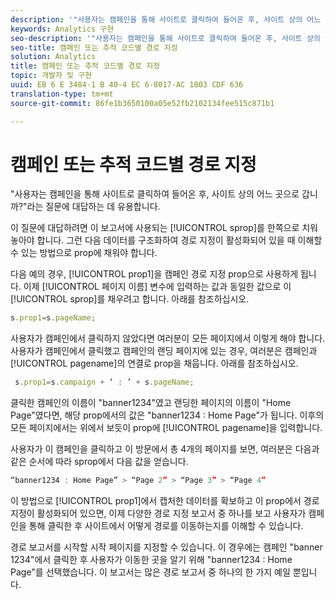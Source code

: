 ```yaml
---
description: '"사용자는 캠페인을 통해 사이트로 클릭하여 들어온 후, 사이트 상의 어느 곳으로 갑니까?"라는 질문에 대답하는 데 유용합니다.'
keywords: Analytics 구현
seo-description: '"사용자는 캠페인을 통해 사이트로 클릭하여 들어온 후, 사이트 상의 어느 곳으로 갑니까?"라는 질문에 대답하는 데 유용합니다.'
seo-title: 캠페인 또는 추적 코드별 경로 지정
solution: Analytics
title: 캠페인 또는 추적 코드별 경로 지정
topic: 개발자 및 구현
uuid: EB 6 E 3484-1 B 40-4 EC 6-8017-AC 1003 CDF 636
translation-type: tm+mt
source-git-commit: 86fe1b3650100a05e52fb2102134fee515c871b1

---
```



# 캠페인 또는 추적 코드별 경로 지정

"사용자는 캠페인을 통해 사이트로 클릭하여 들어온 후, 사이트 상의 어느 곳으로 갑니까?"라는 질문에 대답하는 데 유용합니다.

이 질문에 대답하려면 이 보고서에 사용되는 [!UICONTROL sprop]를 한쪽으로 치워 놓아야 합니다. 그런 다음 데이터를 구조화하여 경로 지정이 활성화되어 있을 때 이해할 수 있는 방법으로 prop에 채워야 합니다.

다음 예의 경우, [!UICONTROL prop1]을 캠페인 경로 지정 prop으로 사용하게 됩니다. 이제 [!UICONTROL 페이지 이름] 변수에 입력하는 값과 동일한 값으로 이 [!UICONTROL sprop]를 채우려고 합니다. 아래를 참조하십시오.

```js
s.prop1=s.pageName;
```

사용자가 캠페인에서 클릭하지 않았다면 여러분이 모든 페이지에서 이렇게 해야 합니다. 사용자가 캠페인에서 클릭했고 캠페인의 랜딩 페이지에 있는 경우, 여러분은 캠페인과 [!UICONTROL pagename]의 연결로 prop을 채웁니다. 아래를 참조하십시오.

```js
 s.prop1=s.campaign + ‘ : ’ + s.pageName;
```

클릭한 캠페인의 이름이 "banner1234"였고 랜딩한 페이지의 이름이 "Home Page"였다면, 해당 prop에서의 값은 "banner1234 : Home Page"가 됩니다. 이후의 모든 페이지에서는 위에서 보듯이 prop에 [!UICONTROL pagename]을 입력합니다.

사용자가 이 캠페인을 클릭하고 이 방문에서 총 4개의 페이지를 보면, 여러분은 다음과 같은 순서에 따라 sprop에서 다음 값을 얻습니다.

```js
“banner1234 : Home Page” > “Page 2” > “Page 3” > “Page 4”
```

이 방법으로 [!UICONTROL prop1]에서 캡처한 데이터를 확보하고 이 prop에서 경로 지정이 활성화되어 있으면, 이제 다양한 경로 지정 보고서 중 하나를 보고 사용자가 캠페인을 통해 클릭한 후 사이트에서 어떻게 경로를 이동하는지를 이해할 수 있습니다.

경로 보고서를 시작할 시작 페이지를 지정할 수 있습니다. 이 경우에는 캠페인 "banner 1234"에서 클릭한 후 사용자가 이동한 곳을 알기 위해 "banner1234 : Home Page"를 선택했습니다. 이 보고서는 많은 경로 보고서 중 하나의 한 가지 예일 뿐입니다.

